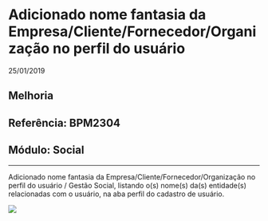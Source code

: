 # Adicionado nome fantasia da Empresa/Cliente/Fornecedor/Organização no perfil do usuário
25/01/2019
## Melhoria
## Referência: BPM2304
## Módulo: Social
***

Adicionado nome fantasia da Empresa/Cliente/Fornecedor/Organização no perfil do usuário / Gestão Social, listando o(s) nome(s) da(s) entidade(s) relacionadas com o usuário, na aba perfil do cadastro de usuário.

![]([PATH_IMG]/BPM2304_img_perfil_2.png)